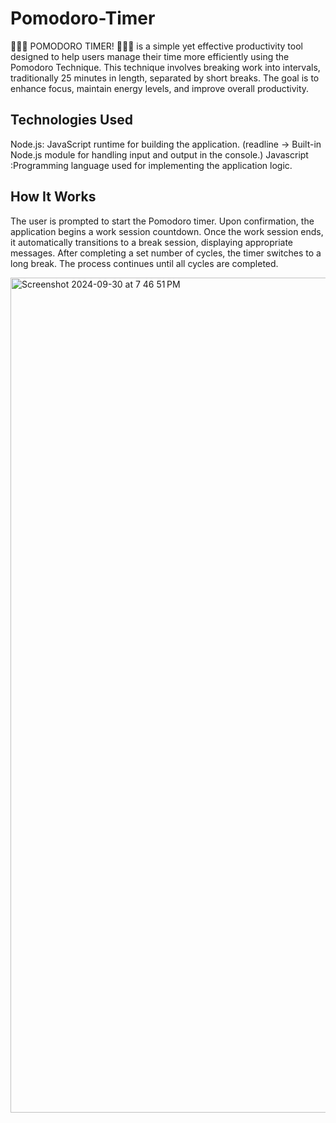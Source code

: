 # Pomodoro-Timer
🍅🍅🍅 POMODORO TIMER! 🍅🍅🍅 is a simple yet effective productivity tool designed to help users manage their time more efficiently using the Pomodoro Technique. This technique involves breaking work into intervals, traditionally 25 minutes in length, separated by short breaks. The goal is to enhance focus, maintain energy levels, and improve overall productivity.

## Technologies Used
Node.js: JavaScript runtime for building the application. (readline -> Built-in Node.js module for handling input and output in the console.)
Javascript :Programming language used for implementing the application logic.

## How It Works
The user is prompted to start the Pomodoro timer.
Upon confirmation, the application begins a work session countdown.
Once the work session ends, it automatically transitions to a break session, displaying appropriate messages.
After completing a set number of cycles, the timer switches to a long break.
The process continues until all cycles are completed.

<img width="1336" alt="Screenshot 2024-09-30 at 7 46 51 PM" src="https://github.com/user-attachments/assets/eade9036-09fd-4706-997e-0efeaef5bf24">


